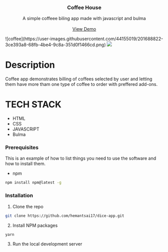 <h3 align="center">
Coffee House
  </h3>
  
   <p align="center">
  A simple coffeee biling app made with javascript and bulma
    <br />
    <br />
     <a href="https://coffeemachine17.netlify.app/">View Demo</a>
     </p>
</p>
![coffee](https://user-images.githubusercontent.com/44155019/201688822-3ce393a8-68fb-4be4-9c8a-351d0f1466cd.png)
<img src="https://user-images.githubusercontent.com/44155019/201688822-3ce393a8-68fb-4be4-9c8a-351d0f1466cd.png"></img>

 # Description 
   Coffee app demonstrates billing of coffees selected by user and letting them have more tham one type of coffee to order with preffered add-ons.
   
  # TECH STACK 
  * HTML
  * CSS
  * JAVASCRIPT
  * Bulma
  
  ### Prerequisites

This is an example of how to list things you need to use the software and how to install them.

- npm

```sh
npm install npm@latest -g
```

### Installation

1. Clone the repo

```sh
git clone https://github.com/hemantsai17/dice-app.git
```

2. Install NPM packages

```sh
yarn
```

3. Run the local development server
